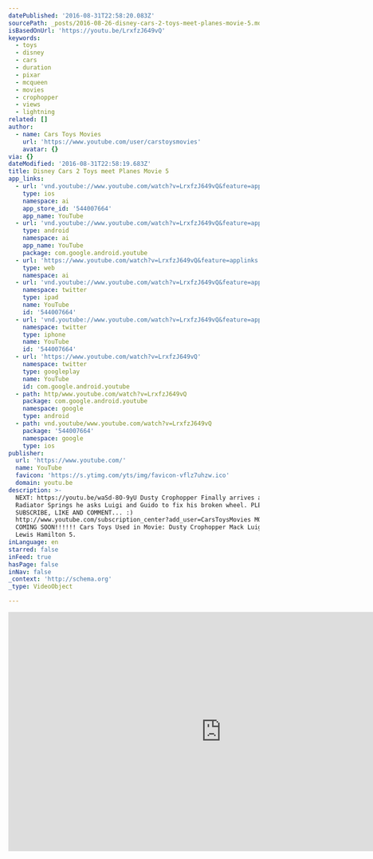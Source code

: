 ```yaml
---
datePublished: '2016-08-31T22:58:20.083Z'
sourcePath: _posts/2016-08-26-disney-cars-2-toys-meet-planes-movie-5.md
isBasedOnUrl: 'https://youtu.be/LrxfzJ649vQ'
keywords:
  - toys
  - disney
  - cars
  - duration
  - pixar
  - mcqueen
  - movies
  - crophopper
  - views
  - lightning
related: []
author:
  - name: Cars Toys Movies
    url: 'https://www.youtube.com/user/carstoysmovies'
    avatar: {}
via: {}
dateModified: '2016-08-31T22:58:19.683Z'
title: Disney Cars 2 Toys meet Planes Movie 5
app_links:
  - url: 'vnd.youtube://www.youtube.com/watch?v=LrxfzJ649vQ&feature=applinks'
    type: ios
    namespace: ai
    app_store_id: '544007664'
    app_name: YouTube
  - url: 'vnd.youtube://www.youtube.com/watch?v=LrxfzJ649vQ&feature=applinks'
    type: android
    namespace: ai
    app_name: YouTube
    package: com.google.android.youtube
  - url: 'https://www.youtube.com/watch?v=LrxfzJ649vQ&feature=applinks'
    type: web
    namespace: ai
  - url: 'vnd.youtube://www.youtube.com/watch?v=LrxfzJ649vQ&feature=applinks'
    namespace: twitter
    type: ipad
    name: YouTube
    id: '544007664'
  - url: 'vnd.youtube://www.youtube.com/watch?v=LrxfzJ649vQ&feature=applinks'
    namespace: twitter
    type: iphone
    name: YouTube
    id: '544007664'
  - url: 'https://www.youtube.com/watch?v=LrxfzJ649vQ'
    namespace: twitter
    type: googleplay
    name: YouTube
    id: com.google.android.youtube
  - path: http/www.youtube.com/watch?v=LrxfzJ649vQ
    package: com.google.android.youtube
    namespace: google
    type: android
  - path: vnd.youtube/www.youtube.com/watch?v=LrxfzJ649vQ
    package: '544007664'
    namespace: google
    type: ios
publisher:
  url: 'https://www.youtube.com/'
  name: YouTube
  favicon: 'https://s.ytimg.com/yts/img/favicon-vflz7uhzw.ico'
  domain: youtu.be
description: >-
  NEXT: https://youtu.be/waSd-8O-9yU Dusty Crophopper Finally arrives at
  Radiator Springs he asks Luigi and Guido to fix his broken wheel. PLEASE
  SUBSCRIBE, LIKE AND COMMENT... :)
  http://www.youtube.com/subscription_center?add_user=CarsToysMovies MORE MOVIES
  COMING SOON!!!!!! Cars Toys Used in Movie: Dusty Crophopper Mack Luigi Guido
  Lewis Hamilton 5.
inLanguage: en
starred: false
inFeed: true
hasPage: false
inNav: false
_context: 'http://schema.org'
_type: VideoObject

---
```

<iframe src="https://cdn.embedly.com/widgets/media.html?src=https%3A%2F%2Fwww.youtube.com%2Fembed%2FLrxfzJ649vQ%3Ffeature%3Doembed&amp;url=http%3A%2F%2Fwww.youtube.com%2Fwatch%3Fv%3DLrxfzJ649vQ&amp;image=https%3A%2F%2Fi.ytimg.com%2Fvi%2FLrxfzJ649vQ%2Fhqdefault.jpg&amp;key=b7d04c9b404c499eba89ee7072e1c4f7&amp;type=text%2Fhtml&amp;schema=youtube" width="854" height="480" scrolling="no" frameborder="0" allowfullscreen="" style=""></iframe>